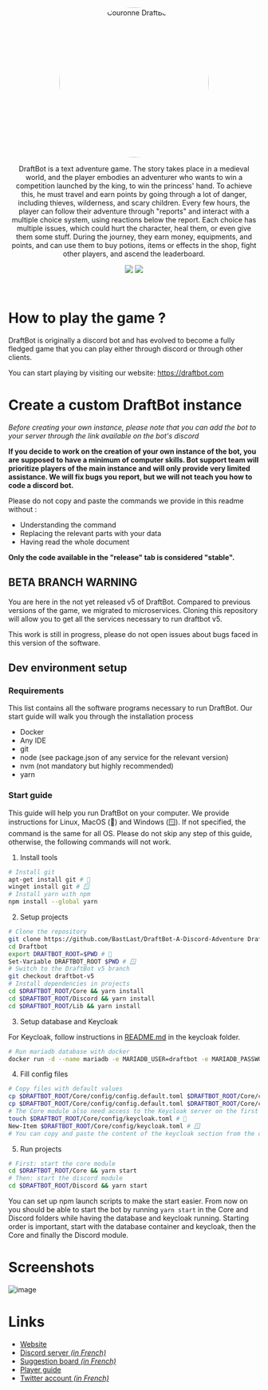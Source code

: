 <div style="text-align: center;">
<img src="https://cdn.discordapp.com/attachments/456120666874183680/575235193384861716/couronne.png" style="border-radius: 50%; width: 300px" alt="Couronne DraftBot">

DraftBot is a text adventure game. The story takes place in a medieval world, and the player embodies an adventurer who wants to win a competition launched by the king, to win the princess' hand. To achieve this, he must travel and earn points by going through a lot of danger, including thieves, wilderness, and scary children. Every few hours, the player can follow their adventure through "reports" and interact with a multiple choice system, using reactions below the report. Each choice has multiple issues, which could hurt the character, heal them, or even give them some stuff. During the journey, they earn money, equipments, and points, and can use them to buy potions, items or effects in the shop, fight other players, and ascend the leaderboard.

[![](https://img.shields.io/discord/429765017332613120.svg)](https://discord.gg/5JqrMtZ)
[![](https://img.shields.io/github/stars/BastLast/DraftBot-A-Discord-Adventure.svg?label=Stars&style=social)](https://github.com/BastLast/DraftBot-A-Discord-Adventure)

</div>

<br>

# How to play the game ?

DraftBot is originally a discord bot and has evolved to become a fully fledged game that you can play either through discord or through other clients.

You can start playing by visiting our website: https://draftbot.com

# Create a custom DraftBot instance

_Before creating your own instance, please note that you can add the bot to your server through the link available on
the bot's discord_

**If you decide to work on the creation of your own instance of the bot, you are supposed to have a minimum of computer
skills. Bot support team will prioritize players of the main instance and will only provide very limited assistance. We
will fix bugs you report, but we will not teach you how to code a discord bot.**

Please do not copy and paste the commands we provide in this readme without :
- Understanding the command
- Replacing the relevant parts with your data
- Having read the whole document

**Only the code available in the "release" tab is considered "stable".**

## BETA BRANCH WARNING

You are here in the not yet released v5 of DraftBot. Compared to previous versions of the game, we migrated to microservices. Cloning this repository will allow you to get all the services necessary to run draftbot v5.

This work is still in progress, please do not open issues about bugs faced in this version of the software.

## Dev environment setup

### Requirements

This list contains all the software programs necessary to run DraftBot. Our start guide will walk you through the installation process

- Docker
- Any IDE
- git
- node (see package.json of any service for the relevant version)
- nvm (not mandatory but highly recommended)
- yarn

### Start guide

This guide will help you run DraftBot on your computer. We provide instructions for Linux, MacOS (🐧) and Windows (🪟). If not specified, the command is the same for all OS.
Please do not skip any step of this guide, otherwise, the following commands will not work.

1. Install tools

```sh
# Install git
apt-get install git # 🐧
winget install git # 🪟
# Install yarn with npm
npm install --global yarn
```

2. Setup projects

```sh
# Clone the repository
git clone https://github.com/BastLast/DraftBot-A-Discord-Adventure Draftbot
cd Draftbot
export DRAFTBOT_ROOT=$PWD # 🐧
Set-Variable DRAFTBOT_ROOT $PWD # 🪟
# Switch to the DraftBot v5 branch
git checkout draftbot-v5
# Install dependencies in projects
cd $DRAFTBOT_ROOT/Core && yarn install
cd $DRAFTBOT_ROOT/Discord && yarn install
cd $DRAFTBOT_ROOT/Lib && yarn install
```

3. Setup database and Keycloak

For Keycloak, follow instructions in [README.md](./keycloak/README.md) in the keycloak folder.

```sh
# Run mariadb database with docker
docker run -d --name mariadb -e MARIADB_USER=draftbot -e MARIADB_PASSWORD=secret_password -e MARIADB_ROOT_PASSWORD=super_secret_password -v /path/to/volumes/mariadb:/var/lib/mysql -p 3306:3306 mariadb:latest
```

4. Fill config files

```sh
# Copy files with default values
cp $DRAFTBOT_ROOT/Core/config/config.default.toml $DRAFTBOT_ROOT/Core/config/config.toml
cp $DRAFTBOT_ROOT/Core/config/config.default.toml $DRAFTBOT_ROOT/Core/config/config.toml
# The Core module also need access to the Keycloak server on the first launch
touch $DRAFTBOT_ROOT/Core/config/keycloak.toml # 🐧
New-Item $DRAFTBOT_ROOT/Core/config/keycloak.toml # 🪟
# You can copy and paste the content of the keycloak section from the config.toml file in the Discord folder in the keycloak.toml file
```

5. Run projects

```sh
# First: start the core module
cd $DRAFTBOT_ROOT/Core && yarn start
# Then: start the discord module
cd $DRAFTBOT_ROOT/Discord && yarn start
```

You can set up npm launch scripts to make the start easier.
From now on you should be able to start the bot by running `yarn start` in the Core and Discord folders while having the database and keycloak running.
Starting order is important, start with the database container and keycloak, then the Core and finally the Discord module.

# Screenshots

![image](https://user-images.githubusercontent.com/56274541/120916573-ad599000-c6aa-11eb-9e6f-ccc804bc63b2.png)

# Links

- [Website](https://draftbot.com)
- [Discord server _(in French)_](https://discord.gg/5JqrMtZ)
- [Suggestion board _(in French)_](https://feedback.draftbot.com/)
- [Player guide](https://guide.draftbot.com)
- [Twitter account _(in French)_](https://twitter.com/DraftBot_?s=09)

